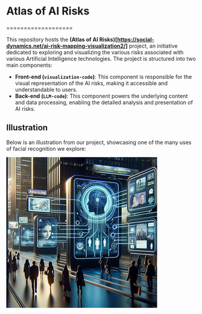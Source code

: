 # Atlas of AI Risks
===================

This repository hosts the **(Atlas of AI Risks)[https://social-dynamics.net/ai-risk-mapping-visualization2/]** project, an initiative dedicated to exploring and visualizing the various risks associated with various Artificial Intelligence technologies. The project is structured into two main components:

*   **Front-end (`visualization-code`)**: This component is responsible for the visual representation of the AI risks, making it accessible and understandable to users.
*   **Back-end (`LLM-code`)**: This component powers the underlying content and data processing, enabling the detailed analysis and presentation of AI risks.

Illustration
------------

Below is an illustration from our project, showcasing one of the many uses of facial recognition we explore:

![AI Risks Illustration](https://raw.githubusercontent.com/sanja7s/Atlas_of_AI_Risks/main/visualization-code/assets/3.webp)





